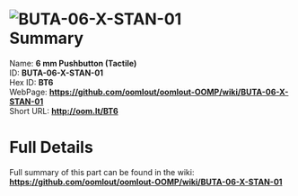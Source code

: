 
![BUTA-06-X-STAN-01](https://github.com/oomlout/oomlout-OOMP/blob/master/parts/BUTA-06-X-STAN-01/BUTA-06-X-STAN-01_420.jpg)   
Summary
=================
  
Name: __6 mm Pushbutton (Tactile)__    
ID: __BUTA-06-X-STAN-01__   
Hex ID: __BT6__   
WebPage: __https://github.com/oomlout/oomlout-OOMP/wiki/BUTA-06-X-STAN-01__   
Short URL: __http://oom.lt/BT6__   

Full Details
==========================
Full summary of this part can be found in the wiki:   
__https://github.com/oomlout/oomlout-OOMP/wiki/BUTA-06-X-STAN-01__    

